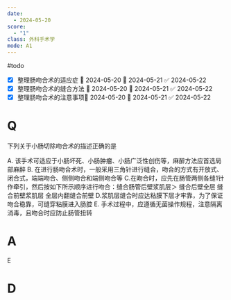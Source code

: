 ```yaml
---
date:
  - 2024-05-20
score:
  - "1"
class: 外科手术学
mode: A1
---
```

#todo
- [x] 整理肠吻合术的适应症 🛫 2024-05-20 📅 2024-05-21 ✅ 2024-05-22
- [x] 整理肠吻合术的缝合方法 🛫 2024-05-20 📅 2024-05-21 ✅ 2024-05-22
- [x] 整理肠吻合术的注意事项🛫 2024-05-20 📅 2024-05-21 ✅ 2024-05-22

# Q
下列关于小肠切除吻合术的描述正确的是

A. 该手术可适应于小肠坏死、小肠肿瘤、小肠广泛性创伤等，麻醉方法应首选局部麻醉
B. 在进行肠吻合术时，一般采用三角针进行缝合，吻合的方式有开放式、 闭合式，端端吻合、侧侧吻合和端侧吻合等
C.在昒合时，应先在肠管两侧各缝1针作牵引，然后按如下所示顺序进行吻合：缝合肠管后壁浆肌层＞ 缝合后壁全层 缝合前壁浆肌层 全层内翻缝合前壁
D.浆肌层缝合时应达粘膜下层才牢靠，为了保证吻合稳靠，可缝穿粘膜进入肠腔
E. 手术过程中，应遵循无菌操作规程，注意隔离消毒，且吻合时应防止肠管扭转

# A

E


# D
